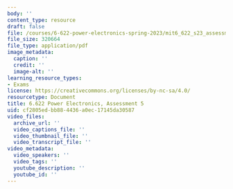 ```yaml
---
body: ''
content_type: resource
draft: false
file: /courses/6-622-power-electronics-spring-2023/mit6_622_s23_assessment05.pdf
file_size: 320664
file_type: application/pdf
image_metadata:
  caption: ''
  credit: ''
  image-alt: ''
learning_resource_types:
- Exams
license: https://creativecommons.org/licenses/by-nc-sa/4.0/
resourcetype: Document
title: 6.622 Power Electronics, Assessment 5
uid: cf2805ed-bb88-4436-a0ec-17145da30587
video_files:
  archive_url: ''
  video_captions_file: ''
  video_thumbnail_file: ''
  video_transcript_file: ''
video_metadata:
  video_speakers: ''
  video_tags: ''
  youtube_description: ''
  youtube_id: ''
---
```

